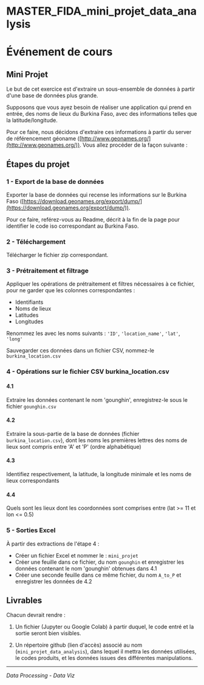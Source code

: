 # MASTER_FIDA_mini_projet_data_analysis

# Événement de cours

## Mini Projet

Le but de cet exercice est d'extraire un sous-ensemble de données à partir d'une base de données plus grande.

Supposons que vous ayez besoin de réaliser une application qui prend en entrée, des noms de lieux du Burkina Faso, avec des informations telles que la latitude/longitude.

Pour ce faire, nous décidons d'extraire ces informations à partir du server de référencement géoname ([http://www.geonames.org/](http://www.geonames.org/)). Vous allez procéder de la façon suivante :

## Étapes du projet

### 1 - Export de la base de données

Exporter la base de données qui recense les informations sur le Burkina Faso ([https://download.geonames.org/export/dump/](https://download.geonames.org/export/dump/)).

Pour ce faire, reférez-vous au Readme, décrit à la fin de la page pour identifier le code iso correspondant au Burkina Faso.

### 2 - Téléchargement

Télécharger le fichier zip correspondant.

### 3 - Prétraitement et filtrage

Appliquer les opérations de prétraitement et filtres nécessaires à ce fichier, pour ne garder que les colonnes correspondantes :
- Identifiants
- Noms de lieux 
- Latitudes
- Longitudes

Renommez les avec les noms suivants : `'ID'`, `'location_name'`, `'lat'`, `'long'`

Sauvegarder ces données dans un fichier CSV, nommez-le `burkina_location.csv`

### 4 - Opérations sur le fichier CSV burkina_location.csv

#### 4.1
Extraire les données contenant le nom 'gounghin', enregistrez-le sous le fichier `gounghin.csv`

#### 4.2
Extraire la sous-partie de la base de données (fichier `burkina_location.csv`), dont les noms les premières lettres des noms de lieux sont compris entre 'A' et 'P' (ordre alphabétique)

#### 4.3
Identifiez respectivement, la latitude, la longitude minimale et les noms de lieux correspondants

#### 4.4
Quels sont les lieux dont les coordonnées sont comprises entre (lat >= 11 et lon <= 0.5)

### 5 - Sorties Excel

À partir des extractions de l'étape 4 :

- Créer un fichier Excel et nommer le : `mini_projet`
- Créer une feuille dans ce fichier, du nom `gounghin` et enregistrer les données contenant le nom 'gounghin' obtenues dans 4.1
- Créer une seconde feuille dans ce même fichier, du nom `A_to_P` et enregistrer les données de 4.2

## Livrables

Chacun devrait rendre :

1. Un fichier (Jupyter ou Google Colab) à partir duquel, le code entré et la sortie seront bien visibles.

2. Un répertoire github (lien d'accès) associé au nom (`mini_projet_data_analysis`), dans lequel il mettra les données utilisées, le codes produits, et les données issues des différentes manipulations.

---

*Data Processing - Data Viz*
